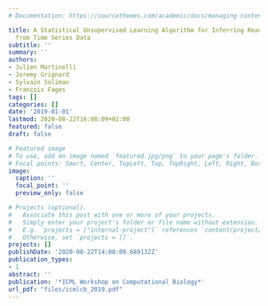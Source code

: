 ```yaml
---
# Documentation: https://sourcethemes.com/academic/docs/managing-content/

title: A Statistical Unsupervised Learning Algorithm for Inferring Reaction Networks
  from Time Series Data
subtitle: ''
summary: ''
authors:
- Julien Martinelli
- Jeremy Grignard
- Sylvain Soliman
- François Fages
tags: []
categories: []
date: '2019-01-01'
lastmod: 2020-08-22T16:08:09+02:00
featured: false
draft: false

# Featured image
# To use, add an image named `featured.jpg/png` to your page's folder.
# Focal points: Smart, Center, TopLeft, Top, TopRight, Left, Right, BottomLeft, Bottom, BottomRight.
image:
  caption: ''
  focal_point: ''
  preview_only: false

# Projects (optional).
#   Associate this post with one or more of your projects.
#   Simply enter your project's folder or file name without extension.
#   E.g. `projects = ["internal-project"]` references `content/project/deep-learning/index.md`.
#   Otherwise, set `projects = []`.
projects: []
publishDate: '2020-08-22T14:08:09.689132Z'
publication_types:
- 1
abstract: ''
publication: '*ICML Workshop on Computational Biology*'
url_pdf: "files/icmlcb_2019.pdf"
---
```

